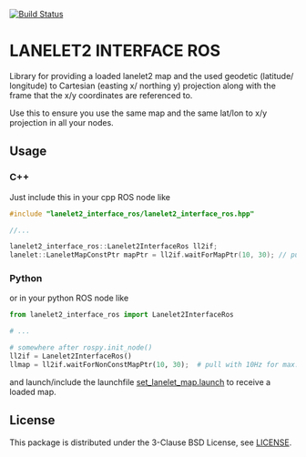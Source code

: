 [![Build Status](https://api.travis-ci.org/coincar-sim/lanelet2_interface_ros.svg)](https://travis-ci.org/coincar-sim/lanelet2_interface_ros)

# LANELET2 INTERFACE ROS

Library for providing a loaded lanelet2 map and the used geodetic (latitude/ longitude) to Cartesian (easting x/ northing y) projection along with the frame that the x/y coordinates are referenced to.

Use this to ensure you use the same map and the same lat/lon to x/y projection in all your nodes.

## Usage

### C++
Just include this in your cpp ROS node like

```cpp
#include "lanelet2_interface_ros/lanelet2_interface_ros.hpp"

//...

lanelet2_interface_ros::Lanelet2InterfaceRos ll2if;
lanelet::LaneletMapConstPtr mapPtr = ll2if.waitForMapPtr(10, 30); // pull with 10Hz for max. 30s
```

### Python
or in your python ROS node like

```python
from lanelet2_interface_ros import Lanelet2InterfaceRos

# ...

# somewhere after rospy.init_node()
ll2if = Lanelet2InterfaceRos()
llmap = ll2if.waitForNonConstMapPtr(10, 30);  # pull with 10Hz for max. 30s

```

and launch/include the launchfile [set_lanelet_map.launch](/launch/set_lanelet_map.launch) to receive a loaded map.

## License
This package is distributed under the 3-Clause BSD License, see [LICENSE](LICENSE).
